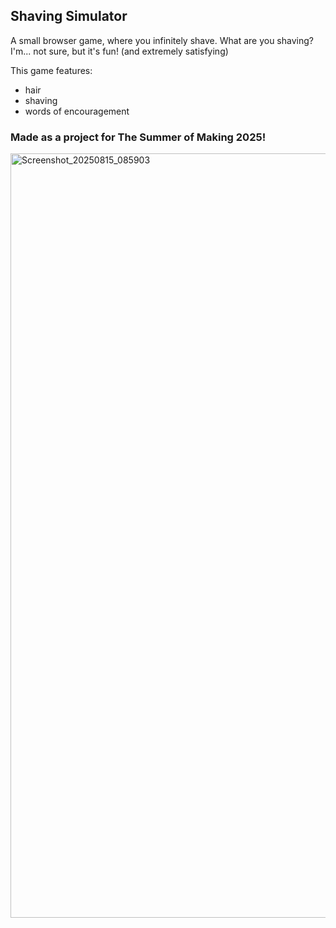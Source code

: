 ## Shaving Simulator
A small browser game, where you infinitely shave. What are you shaving? I'm... not sure, but it's fun! (and extremely satisfying)<br>

This game features:
- hair
- shaving
- words of encouragement

### Made as a project for The Summer of Making 2025!
<img width="1225" height="1223" alt="Screenshot_20250815_085903" src="https://github.com/user-attachments/assets/13cef3cb-bbf5-4358-af16-718a1d1b9909" />
